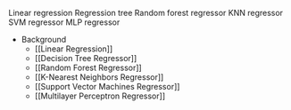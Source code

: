 Linear regression
Regression tree
Random forest regressor
KNN regressor
SVM regressor
MLP regressor

- Background
	- [[Linear Regression]]
	- [[Decision Tree Regressor]]
	- [[Random Forest Regressor]]
	- [[K-Nearest Neighbors Regressor]]
	- [[Support Vector Machines Regressor]]
	- [[Multilayer Perceptron Regressor]]